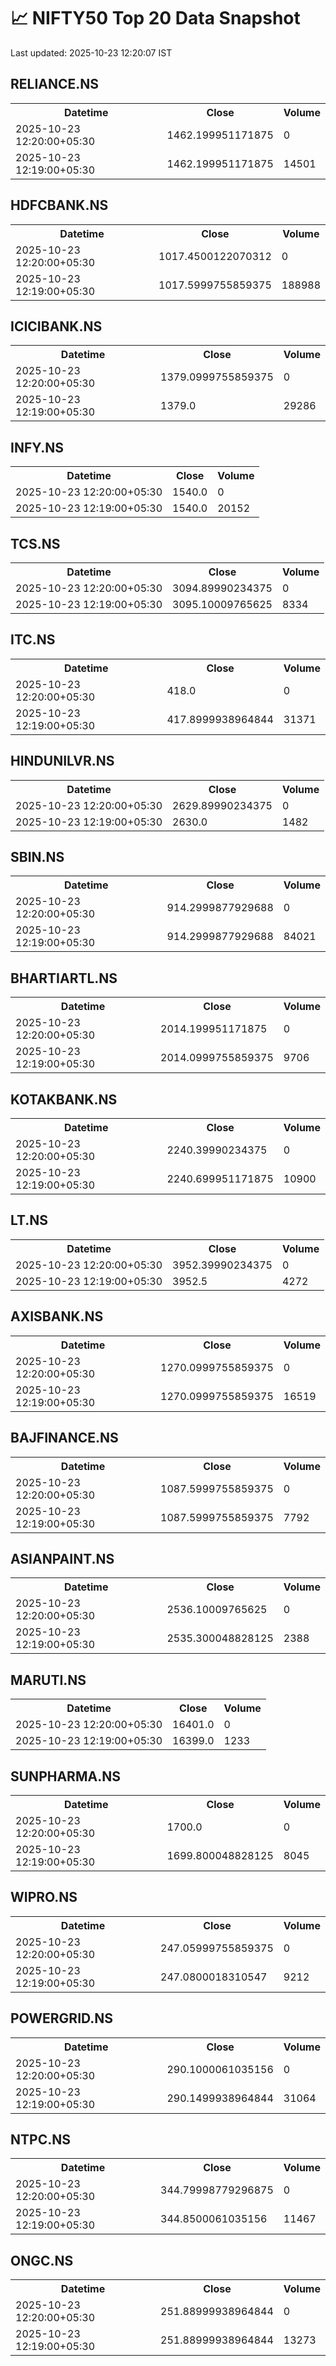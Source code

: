 # 📈 NIFTY50 Top 20 Data Snapshot

Last updated: 2025-10-23 12:20:07 IST

## RELIANCE.NS

<table>
  <tr><th>Datetime</th><th>Close</th><th>Volume</th></tr>
  <tr><td>2025-10-23 12:20:00+05:30</td><td>1462.199951171875</td><td>0</td></tr>
  <tr><td>2025-10-23 12:19:00+05:30</td><td>1462.199951171875</td><td>14501</td></tr>
</table>

## HDFCBANK.NS

<table>
  <tr><th>Datetime</th><th>Close</th><th>Volume</th></tr>
  <tr><td>2025-10-23 12:20:00+05:30</td><td>1017.4500122070312</td><td>0</td></tr>
  <tr><td>2025-10-23 12:19:00+05:30</td><td>1017.5999755859375</td><td>188988</td></tr>
</table>

## ICICIBANK.NS

<table>
  <tr><th>Datetime</th><th>Close</th><th>Volume</th></tr>
  <tr><td>2025-10-23 12:20:00+05:30</td><td>1379.0999755859375</td><td>0</td></tr>
  <tr><td>2025-10-23 12:19:00+05:30</td><td>1379.0</td><td>29286</td></tr>
</table>

## INFY.NS

<table>
  <tr><th>Datetime</th><th>Close</th><th>Volume</th></tr>
  <tr><td>2025-10-23 12:20:00+05:30</td><td>1540.0</td><td>0</td></tr>
  <tr><td>2025-10-23 12:19:00+05:30</td><td>1540.0</td><td>20152</td></tr>
</table>

## TCS.NS

<table>
  <tr><th>Datetime</th><th>Close</th><th>Volume</th></tr>
  <tr><td>2025-10-23 12:20:00+05:30</td><td>3094.89990234375</td><td>0</td></tr>
  <tr><td>2025-10-23 12:19:00+05:30</td><td>3095.10009765625</td><td>8334</td></tr>
</table>

## ITC.NS

<table>
  <tr><th>Datetime</th><th>Close</th><th>Volume</th></tr>
  <tr><td>2025-10-23 12:20:00+05:30</td><td>418.0</td><td>0</td></tr>
  <tr><td>2025-10-23 12:19:00+05:30</td><td>417.8999938964844</td><td>31371</td></tr>
</table>

## HINDUNILVR.NS

<table>
  <tr><th>Datetime</th><th>Close</th><th>Volume</th></tr>
  <tr><td>2025-10-23 12:20:00+05:30</td><td>2629.89990234375</td><td>0</td></tr>
  <tr><td>2025-10-23 12:19:00+05:30</td><td>2630.0</td><td>1482</td></tr>
</table>

## SBIN.NS

<table>
  <tr><th>Datetime</th><th>Close</th><th>Volume</th></tr>
  <tr><td>2025-10-23 12:20:00+05:30</td><td>914.2999877929688</td><td>0</td></tr>
  <tr><td>2025-10-23 12:19:00+05:30</td><td>914.2999877929688</td><td>84021</td></tr>
</table>

## BHARTIARTL.NS

<table>
  <tr><th>Datetime</th><th>Close</th><th>Volume</th></tr>
  <tr><td>2025-10-23 12:20:00+05:30</td><td>2014.199951171875</td><td>0</td></tr>
  <tr><td>2025-10-23 12:19:00+05:30</td><td>2014.0999755859375</td><td>9706</td></tr>
</table>

## KOTAKBANK.NS

<table>
  <tr><th>Datetime</th><th>Close</th><th>Volume</th></tr>
  <tr><td>2025-10-23 12:20:00+05:30</td><td>2240.39990234375</td><td>0</td></tr>
  <tr><td>2025-10-23 12:19:00+05:30</td><td>2240.699951171875</td><td>10900</td></tr>
</table>

## LT.NS

<table>
  <tr><th>Datetime</th><th>Close</th><th>Volume</th></tr>
  <tr><td>2025-10-23 12:20:00+05:30</td><td>3952.39990234375</td><td>0</td></tr>
  <tr><td>2025-10-23 12:19:00+05:30</td><td>3952.5</td><td>4272</td></tr>
</table>

## AXISBANK.NS

<table>
  <tr><th>Datetime</th><th>Close</th><th>Volume</th></tr>
  <tr><td>2025-10-23 12:20:00+05:30</td><td>1270.0999755859375</td><td>0</td></tr>
  <tr><td>2025-10-23 12:19:00+05:30</td><td>1270.0999755859375</td><td>16519</td></tr>
</table>

## BAJFINANCE.NS

<table>
  <tr><th>Datetime</th><th>Close</th><th>Volume</th></tr>
  <tr><td>2025-10-23 12:20:00+05:30</td><td>1087.5999755859375</td><td>0</td></tr>
  <tr><td>2025-10-23 12:19:00+05:30</td><td>1087.5999755859375</td><td>7792</td></tr>
</table>

## ASIANPAINT.NS

<table>
  <tr><th>Datetime</th><th>Close</th><th>Volume</th></tr>
  <tr><td>2025-10-23 12:20:00+05:30</td><td>2536.10009765625</td><td>0</td></tr>
  <tr><td>2025-10-23 12:19:00+05:30</td><td>2535.300048828125</td><td>2388</td></tr>
</table>

## MARUTI.NS

<table>
  <tr><th>Datetime</th><th>Close</th><th>Volume</th></tr>
  <tr><td>2025-10-23 12:20:00+05:30</td><td>16401.0</td><td>0</td></tr>
  <tr><td>2025-10-23 12:19:00+05:30</td><td>16399.0</td><td>1233</td></tr>
</table>

## SUNPHARMA.NS

<table>
  <tr><th>Datetime</th><th>Close</th><th>Volume</th></tr>
  <tr><td>2025-10-23 12:20:00+05:30</td><td>1700.0</td><td>0</td></tr>
  <tr><td>2025-10-23 12:19:00+05:30</td><td>1699.800048828125</td><td>8045</td></tr>
</table>

## WIPRO.NS

<table>
  <tr><th>Datetime</th><th>Close</th><th>Volume</th></tr>
  <tr><td>2025-10-23 12:20:00+05:30</td><td>247.05999755859375</td><td>0</td></tr>
  <tr><td>2025-10-23 12:19:00+05:30</td><td>247.0800018310547</td><td>9212</td></tr>
</table>

## POWERGRID.NS

<table>
  <tr><th>Datetime</th><th>Close</th><th>Volume</th></tr>
  <tr><td>2025-10-23 12:20:00+05:30</td><td>290.1000061035156</td><td>0</td></tr>
  <tr><td>2025-10-23 12:19:00+05:30</td><td>290.1499938964844</td><td>31064</td></tr>
</table>

## NTPC.NS

<table>
  <tr><th>Datetime</th><th>Close</th><th>Volume</th></tr>
  <tr><td>2025-10-23 12:20:00+05:30</td><td>344.79998779296875</td><td>0</td></tr>
  <tr><td>2025-10-23 12:19:00+05:30</td><td>344.8500061035156</td><td>11467</td></tr>
</table>

## ONGC.NS

<table>
  <tr><th>Datetime</th><th>Close</th><th>Volume</th></tr>
  <tr><td>2025-10-23 12:20:00+05:30</td><td>251.88999938964844</td><td>0</td></tr>
  <tr><td>2025-10-23 12:19:00+05:30</td><td>251.88999938964844</td><td>13273</td></tr>
</table>

